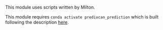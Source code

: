 This module uses scripts written by Milton.

This module requires `conda activate predixcan_prediction` which is built following the description [here](https://github.com/liangyy/predixcan_prediction#create-conda-environment).
